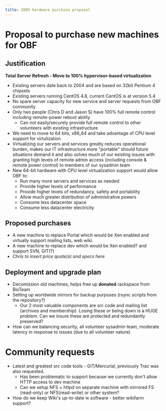 ```yaml
---
title: 2009 hardware purchase proposal
---
```


Proposal to purchase new machines for OBF
=========================================

Justification
-------------

**Total Server Refresh - Move to 100% hypervisor-based virtualization**

-   Existing servers date back to 2004 and are based on 32bit Pentium 4
    chipsets
-   Existing servers running CentOS 4.8, current CentOS is at version
    5.4
-   No spare server capacity for new service and server requests from
    OBF community
-   Only two people (Chris D and Jason S) have 100% full remote control
    including remote-power reboot ability
    -   Can not easily/securely provide full remote control to other
        volunteers with existing infrastructure
-   We need to move to 64 bits, x86\_64 and take advantage of CPU level
    support for virtulization
-   Virtualizing our servers and services greatly reduces operational
    burden, makes our IT infrastructure more "portable" should future
    situations demand it and also solves much of our existing issues
    with granting high levels of remote admin access (including console
    & remote power control) to members of our sysadmin team
-   New 64-bit hardware with CPU level virtualization support would
    allow OBF to:
    -   Run many more servers and services as needed
    -   Provide higher levels of performance
    -   Provide higher levels of redundancy, safety and portability
    -   Allow much greater distribution of administrative powers
    -   Consume less datacenter space
    -   Consume less datacenter electricity

Proposed purchases
------------------

-   A new machine to replace Portal which would be Xen enabled and
    virtually support mailing lists, web wiki.
-   A new machine to replace dev which would be Xen enabled? and support
    SVN, GIT(?)
-   *Chris to insert price quote(s) and specs here*

Deployment and upgrade plan
---------------------------

-   Decomission old machines, helps free up **donated** rackspace from
    BioTeam
-   Setting up worldwide mirrors for backup purposes (rsync scripts from
    the repository?)
    -   Our 2 most valuable components are src code and mailing list
        (archives and membership). Losing these or being down is a
        HUGE problem. Can we insure these are protected and redundantly
        preserved?
-   How can we balancing security, all volunteer sysadmin team, moderate
    latency in response to issues (due to all volunteer nature)

Community requests
==================

-   Latest and greatest src code tools - GIT/Mercurial, previously Trac
    was also requested.
    -   Has been problematic to support because we currently don't allow
        HTTP access to dev machine
    -   Can we setup NFS + httpd on separate machine with mirrored
        FS (read-only) or NFS(read-write) or other system?
-   How do we keep Wiki's up-to-date w software - better wikifarm
    support?

